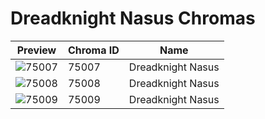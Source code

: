 # Dreadknight Nasus Chromas



| Preview | Chroma ID | Name |
|---------|-----------|------|
| ![75007](https://raw.communitydragon.org/latest/plugins/rcp-be-lol-game-data/global/default/v1/champion-chroma-images/75/75007.png) | 75007 | Dreadknight Nasus |
| ![75008](https://raw.communitydragon.org/latest/plugins/rcp-be-lol-game-data/global/default/v1/champion-chroma-images/75/75008.png) | 75008 | Dreadknight Nasus |
| ![75009](https://raw.communitydragon.org/latest/plugins/rcp-be-lol-game-data/global/default/v1/champion-chroma-images/75/75009.png) | 75009 | Dreadknight Nasus |